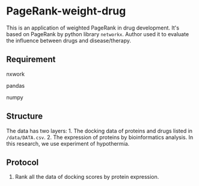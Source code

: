 # PageRank-weight-drug

This is an application of weighted PageRank in drug development. It's based on PageRank by python library `networkx`. Author used it to evaluate the influence between drugs and disease/therapy.

## Requirement

nxwork

pandas

numpy

## Structure

The data has two layers: 1. The docking data of proteins and drugs listed in `/data/DATA.csv`. 2. The expression of proteins by bioinformatics analysis. In this research, we use experiment of hypothermia.

## Protocol

1. Rank all the data of docking scores by protein expression.
